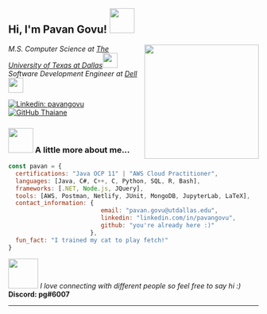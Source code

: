 <h2> Hi, I'm Pavan Govu! <img src="https://media.giphy.com/media/xUOwGiewfQAm3tcIA8/giphy.gif" width="50"></h2>
<img align='right' src="https://media.giphy.com/media/ao9DUiTKH60XS/giphy.gif" width="230">
<p><em>M.S. Computer Science at <a href="https://cs.utdallas.edu/">The University of Texas at Dallas</a><img src="https://media.giphy.com/media/fYSnHlufseco8Fh93Z/giphy.gif" width="30"></br>Software Development Engineer at <a href="https://www.ericsson.com/en">Dell</a><img src="https://media.giphy.com/media/WUlplcMpOCEmTGBtBW/giphy.gif" width="30"> 
</em></p>

[![Linkedin: pavangovu](https://img.shields.io/badge/-pavangovu-blue?style=flat-square&logo=Linkedin&logoColor=white&link=https://www.linkedin.com/in/pavan-govu-0851841ab)](https://www.linkedin.com/in/pavan-govu-0851841ab)
[![GitHub Thaiane](https://img.shields.io/github/followers/pavangovu?label=follow&style=social)](https://github.com/pavangovu)


### <img src="https://media.giphy.com/media/VgCDAzcKvsR6OM0uWg/giphy.gif" width="50"> A little more about me...  

```javascript
const pavan = {
  certifications: "Java OCP 11" | "AWS Cloud Practitioner",
  languages: [Java, C#, C++, C, Python, SQL, R, Bash],
  frameworks: [.NET, Node.js, JQuery],
  tools: [AWS, Postman, Netlify, JUnit, MongoDB, JupyterLab, LaTeX],
  contact_information: {
                          email: "pavan.govu@utdallas.edu",
                          linkedin: "linkedin.com/in/pavangovu",
                          github: "you're already here :)"
                       },
  fun_fact: "I trained my cat to play fetch!"
}
```

<img src="https://media.giphy.com/media/LnQjpWaON8nhr21vNW/giphy.gif" width="60"> <em>I love connecting with different people</b> so feel free to say hi</b> :)</em>
<b> Discord: pg#6007

---
